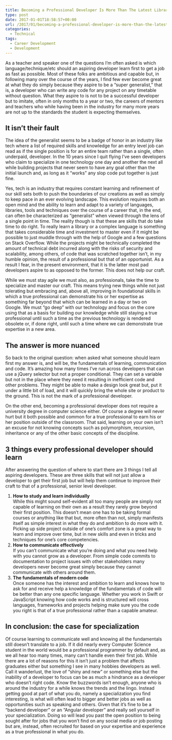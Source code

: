 ```yaml
---
title: Becoming a Professional Developer Is More Than The Latest Library
type: post
date: 2017-01-01T18:58:57+00:00
url: /2017/01/becoming-a-professional-developer-is-more-than-the-latest-library/
categories:
  - Technical
tags:
  - Career Development
  - Development
---
```


As a teacher and speaker one of the questions I’m often&nbsp;asked is which language/technique/etc should an aspiring developer learn first to get a job as fast as possible. Most of these folks are ambitious&nbsp;and capable but, in following many over the course of the years, I find few ever become great at what they do simply because they aspire to be a “super generalist,” that is, a developer who can write any code for any project on any timetable without question. What they aspire to is not to be a successful developer but to imitate, often in only months to a year or two, the careers of mentors and teachers who while having been in the industry for many more years are not up to the standards the student is expecting themselves.

## It isn’t their fault

The idea of the generalist seems to be a badge of honor in an industry like tech where a list of required skills and knowledge for an entry level job can read as if the single position is for an entire team rather than a single, often underpaid, developer. In the&nbsp;10 years since I quit flying I’ve seen developers who claim to specialize in one technology one day and another the next all while building projects that never seem to have any goal other than the initial launch and, as long as it “works” any slop code put together is just fine.

Yes, tech is an industry that requires constant learning and refinement of our skill sets both to push the boundaries of our creations as well as simply to keep pace in an ever evolving landscape.&nbsp;This evolution requires both an open mind and the ability to learn and adapt to a variety of languages, libraries, tools and techniques over the course of a career that, in the end, can often be characterized as “generalist” when viewed through the lens of a single point in time. The reality though is that these are skills that do take time to do right. To really learn a library or a complex language&nbsp;is something that takes considerable time and investment to master even if it might be possible to just muddle through with the help of Google and a few questions on Stack Overflow. While the projects might be technically completed the amount of technical debt incurred along with the risks of security and scalability, among others, of code that was scratched together isn’t, in my humble opinion, the result of a professional but that of an opportunist. As a result I fear, in the present environment, that it is the latter most pad developers aspire to as opposed to the former. This does not help our craft.

While we must stay agile we must also, as professionals, take the time to specialize and master our craft. This means trying new things while not just tolerating but embracing and, above all, improving&nbsp;in foundational skills&nbsp;in which a true professional can demonstrate his or her expertise as something far beyond that which can be learned in a day or two on Google.&nbsp;We must “go deep” with our technology and focus on the core using that as a basis for building our knowledge while still staying a true professional until such a time as the previous technology is rendered obsolete or, if done right, until such a time where we can demonstrate true expertise in a new area.

## The answer is more nuanced

So back to the original question: when asked what someone should learn first my answer is, and will be, the fundamentals of learning, communication and code. It’s amazing how many times I’ve run across developers that can use a jQuery selector but not a proper conditional. They can set a variable but not in the place where they need it resulting in inefficient code and other problems. They might be able to make a design look great but, put it under a little bit of load, and it will quickly bring the whole site or product to the ground. This is not the mark of a professional developer.

On the other end, becoming a professional developer does not require a university degree in computer science either. Of course a degree will never hurt but it both possible and common for a true professional to earn his or her position outside of the classroom. That said, learning on your own isn’t an excuse for not knowing concepts such as polymorphism, recursion, inheritance or any of the other basic concepts of the discipline.

## 3 things every professional developer should learn

After answering&nbsp;the question of where to start there are 3 things I tell all aspiring developers. These are three skills that will not just allow a developer to get their first job but will help them continue to improve their craft to that of a professional, senior level developer.

1. **How to study and learn individually** <br />While this might sound self-evident all too many people are simply not capable of learning on their own as a result they rarely grow beyond their first position. This doesn’t mean one has to be taking formal courses or anything like that but, more often than not, simply manifests itself as simple interest in what they do and ambition to do more with it. Picking up side project outside of one’s comfort zone is a great way to learn and improve over time, but in new skills and even in tricks and techniques for one’s core competencies.
2. **How to communicate effectively** <br />If you can’t communicate what you’re doing and what you need help with you cannot grow as a developer. From simple code commits to documentation to project issues with other stakeholders many developers never become great simply because they cannot communicate with others around them.
3. **The fundamentals of modern code** <br />Once someone has the interest and ambition to learn and knows how to ask for and receive help a knowledge of the fundamentals of code will be better than any one specific language. Whether you work in Swift or JavaScript knowing how code works and is structured will cross languages, frameworks and projects helping make sure you the code you right is that of a true professional rather than a capable amateur.

## In conclusion: the case for specialization

Of course learning to communicate well and knowing all the fundamentals still doesn’t translate to a job. If it did nearly every Computer Science student in the world would be a professional programmer by default and, as we all hear too many times, many can’t handle even their first job. While there are a lot of reasons for this it isn’t just a problem that affects graduates either but something I see in many hobbies developers as well. Call it wanderlust, the love of “shiny and new” or something else but the inability of a developer to focus can be as much a hindrance as a developer who doesn’t right code. Know the buzzwords isn’t enough, anyone who is around the industry for a while knows the trends and the lingo. Instead getting good at part of what you do, namely a specialization you find interesting, is what will often lead to bigger and better jobs as well as opportunities such as speaking and others. Given that it’s fine to be a “backend developer” or an “Angular developer” and really sell yourself in your specialization. Doing so will lead you past the open position to being sought after for jobs that you won’t find on any social media or job posting but are, instead, often recruited for based on your expertise and experience as a true professional in what you do.